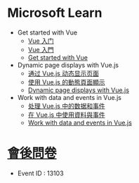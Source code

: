 # Microsoft Learn 
* Get started with Vue
    * [Vue 入门](https://docs.microsoft.com/zh-cn/learn/modules/vue-get-started/?wt.mc_id=checkin_13098_webpage_reactor)
    * [Vue 入門](https://docs.microsoft.com/zh-tw/learn/modules/vue-get-started/?wt.mc_id=checkin_13098_webpage_reactor)
    * [Get started with Vue](https://docs.microsoft.com/en-us/learn/modules/vue-get-started/?wt.mc_id=checkin_13098_webpage_reactor)
* Dynamic page displays with Vue.js
    * [通过 Vue.js 动态显示页面](https://docs.microsoft.com/zh-cn/learn/modules/vue-dynamic-rendering/?wt.mc_id=checkin_13098_webpage_reactor)
    * [使用 Vue.js 的動態頁面顯示](https://docs.microsoft.com/zh-tw/learn/modules/vue-dynamic-rendering/?wt.mc_id=checkin_13098_webpage_reactor)
    * [Dynamic page displays with Vue.js](https://docs.microsoft.com/en-us/learn/modules/vue-dynamic-rendering/?wt.mc_id=checkin_13098_webpage_reactor)
* Work with data and events in Vue.js
    * [处理 Vue.js 中的数据和事件](https://docs.microsoft.com/zh-cn/learn/modules/vue-data-events/?wt.mc_id=checkin_13103_webpage_reactor)
    * [在 Vue.js 中使用資料與事件](https://docs.microsoft.com/zh-tw/learn/modules/vue-data-events/?wt.mc_id=checkin_13103_webpage_reactor)
    * [Work with data and events in Vue.js](https://docs.microsoft.com/en-us/learn/modules/vue-data-events/?wt.mc_id=checkin_13103_webpage_reactor)

# [會後問卷](https://aka.ms/Reactor/Survey)
* Event ID : 13103